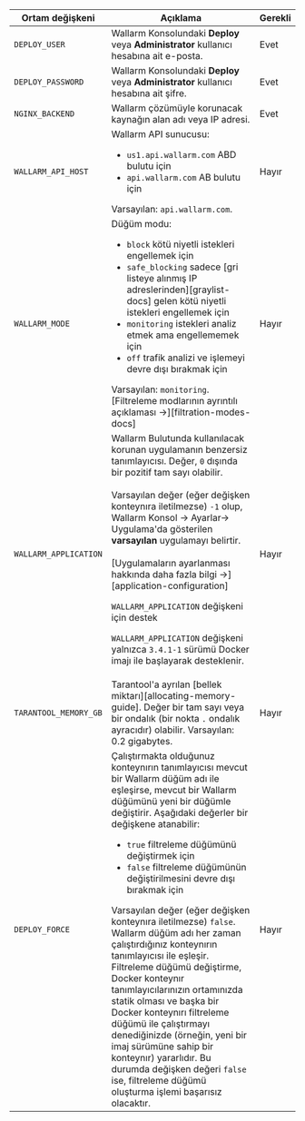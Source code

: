 Ortam değişkeni | Açıklama| Gerekli
--- | ---- | ----
`DEPLOY_USER` | Wallarm Konsolundaki **Deploy** veya **Administrator** kullanıcı hesabına ait e-posta. | Evet
`DEPLOY_PASSWORD` | Wallarm Konsolundaki **Deploy** veya **Administrator** kullanıcı hesabına ait şifre. | Evet
`NGINX_BACKEND` | Wallarm çözümüyle korunacak kaynağın alan adı veya IP adresi. | Evet
`WALLARM_API_HOST` | Wallarm API sunucusu:<ul><li>`us1.api.wallarm.com` ABD bulutu için</li><li>`api.wallarm.com` AB bulutu için</li></ul>Varsayılan: `api.wallarm.com`. | Hayır
`WALLARM_MODE` | Düğüm modu:<ul><li>`block` kötü niyetli istekleri engellemek için</li><li>`safe_blocking` sadece [gri listeye alınmış IP adreslerinden][graylist-docs] gelen kötü niyetli istekleri engellemek için</li><li>`monitoring` istekleri analiz etmek ama engellememek için</li><li>`off` trafik analizi ve işlemeyi devre dışı bırakmak için</li></ul>Varsayılan: `monitoring`.<br>[Filtreleme modlarının ayrıntılı açıklaması →][filtration-modes-docs] | Hayır
`WALLARM_APPLICATION` | Wallarm Bulutunda kullanılacak korunan uygulamanın benzersiz tanımlayıcısı. Değer, `0` dışında bir pozitif tam sayı olabilir.<br><br>Varsayılan değer (eğer değişken konteynıra iletilmezse) `-1` olup, Wallarm Konsol → Ayarlar→ Uygulama'da gösterilen **varsayılan** uygulamayı belirtir.<br><br>[Uygulamaların ayarlanması hakkında daha fazla bilgi →][application-configuration]<div class="admonition info"> <p class="admonition-title">`WALLARM_APPLICATION` değişkeni için destek</p> <p>`WALLARM_APPLICATION` değişkeni yalnızca `3.4.1-1` sürümü Docker imajı ile başlayarak desteklenir.</div> | Hayır
`TARANTOOL_MEMORY_GB` | Tarantool'a ayrılan [bellek miktarı][allocating-memory-guide]. Değer bir tam sayı veya bir ondalık (bir nokta <code>.</code> ondalık ayracıdır) olabilir. Varsayılan: 0.2 gigabytes. | Hayır
`DEPLOY_FORCE` | Çalıştırmakta olduğunuz konteynırın tanımlayıcısı mevcut bir Wallarm düğüm adı ile eşleşirse, mevcut bir Wallarm düğümünü yeni bir düğümle değiştirir. Aşağıdaki değerler bir değişkene atanabilir:<ul><li>`true` filtreleme düğümünü değiştirmek için</li><li>`false` filtreleme düğümünün değiştirilmesini devre dışı bırakmak için</li></ul>Varsayılan değer (eğer değişken konteynıra iletilmezse) `false`.<br>Wallarm düğüm adı her zaman çalıştırdığınız konteynırın tanımlayıcısı ile eşleşir. Filtreleme düğümü değiştirme, Docker konteynır tanımlayıcılarınızın ortamınızda statik olması ve başka bir Docker konteynırı filtreleme düğümü ile çalıştırmayı denediğinizde (örneğin, yeni bir imaj sürümüne sahip bir konteynır) yararlıdır. Bu durumda değişken değeri `false` ise, filtreleme düğümü oluşturma işlemi başarısız olacaktır. | Hayır
